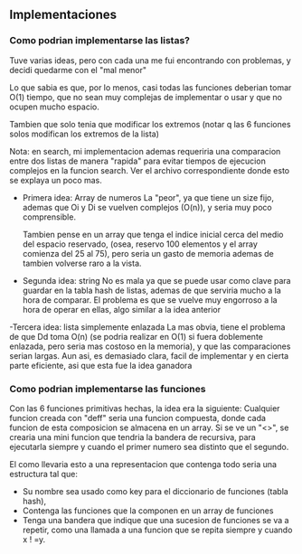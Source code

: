 ## Implementaciones

### Como podrian implementarse las listas?

Tuve varias ideas, pero con cada una me fui encontrando con problemas, y 
decidi quedarme con el "mal menor"

Lo que sabia es que, por lo menos, casi todas las funciones deberian tomar
O(1) tiempo, que no sean muy complejas de implementar o usar y que no ocupen
mucho espacio.

Tambien que solo tenia que modificar los extremos (notar q las 6 funciones solos
modifican los extremos de la lista)

Nota: en search, mi implementacion ademas requeriria una comparacion entre dos listas
de manera "rapida" para evitar tiempos de ejecucion complejos en la funcion search.
Ver el archivo correspondiente donde esto se explaya un poco mas.

- Primera idea: Array de numeros
    La "peor", ya que tiene un size fijo, ademas que Oi y Di se vuelven complejos (O(n)),
    y seria muy poco comprensible.

    Tambien pense en un array que tenga el indice inicial cerca del medio del espacio reservado,
    (osea, reservo 100 elementos y el array comienza del 25 al 75), pero seria un gasto de memoria
    ademas de tambien volverse raro a la vista.

- Segunda idea: string
    No es mala ya que se puede usar como clave para guardar en la tabla hash de listas,
    ademas de que serviria mucho a la hora de comparar. El problema es que se vuelve
    muy engorroso a la hora de operar en ellas, algo similar a la idea anterior

-Tercera idea: lista simplemente enlazada
    La mas obvia, tiene el problema de que Dd toma O(n) (se podria realizar en O(1) si fuera
    doblemente enlazada, pero seria mas costoso en la memoria), y que las comparaciones serian largas.
    Aun asi, es demasiado clara, facil de implementar y en cierta parte eficiente, asi que
    esta fue la idea ganadora

### Como podrian implementarse las funciones

Con las 6 funciones primitivas hechas, la idea era la siguiente:
    Cualquier funcion creada con "deff" seria una funcion compuesta,
    donde cada funcion de esta composicion se almacena en un array.
    Si se ve un "<>", se crearia una mini funcion que tendria
    la bandera de recursiva, para ejecutarla siempre y cuando
    el primer numero sea distinto que el segundo.

El como llevaria esto a una representacion que contenga todo seria
una estructura tal que:
- Su nombre sea usado como key para el diccionario de funciones (tabla hash),
- Contenga las funciones que la componen en un array de funciones
- Tenga una bandera que indique que una sucesion de funciones se va a repetir,
  como una llamada a una funcion que se repita siempre y cuando x ! =y.

